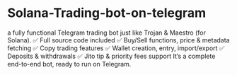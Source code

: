 # Solana-Trading-bot-on-telegram
a fully functional Telegram trading bot just like Trojan &amp; Maestro (for Solana). ✅ Full source code included ✅ Buy/Sell functions, price &amp; metadata fetching ✅ Copy trading features ✅ Wallet creation, entry, import/export ✅ Deposits &amp; withdrawals ✅ Jito tip &amp; priority fees support  It’s a complete end-to-end bot, ready to run on Telegram. 
